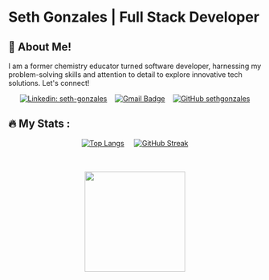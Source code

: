 # Seth Gonzales | Full Stack Developer
## :wave: About Me!
I am a former chemistry educator turned software developer, harnessing my problem-solving skills and attention to detail to explore innovative tech solutions. Let's connect!

<div align="center" >
  
  [![Linkedin: seth-gonzales](https://img.shields.io/badge/-LinkedIn-blue?style=flat-square&logo=Linkedin&logoColor=white&link=https://www.linkedin.com/in/seth-gonzales/)](https://www.linkedin.com/in/seth-gonzales/) &nbsp;&nbsp;
  [![Gmail Badge](https://img.shields.io/badge/Gmail-red?style=flat-square&logo=gmail&logoColor=white)](mailto:sethgonzales157@gmail.com?subject=Hello%20Seth!) &nbsp;&nbsp;
  [![GitHub sethgonzales](https://img.shields.io/github/followers/sethgonzales?label=follow&style=social)](https://github.com/sethgonzales)

</div>

## :fire: My Stats :
  
<div align="center">
  
[![Top Langs](https://github-readme-stats.vercel.app/api/top-langs/?username=sethgonzales&layout=compact&theme=neon)](https://github.com/anuraghazra/github-readme-stats) &nbsp;&nbsp;&nbsp; [![GitHub Streak](http://github-readme-streak-stats.herokuapp.com?user=sethgonzales&theme=neon-dark&mode=weekly)](https://git.io/streak-stats)

</div><br /><br />

<div align="center">
  <img src="https://media.giphy.com/media/f3Ft7V5eBKX55XDJXC/giphy.gif" width="200"/>
</div>
<!-- <div align="center">
 <p>01000011 01101111 01101101 01100101 00100000 01100010 01100001 01100011 01101011 00100000 01110011 01101111 01101111 01101110 00100001</p>
</div>
 -->
